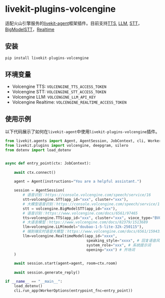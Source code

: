 # livekit-plugins-volcengine

适配火山引擎服务的[livekit-agent](https://github.com/livekit/agents)框架插件。目前支持[TTS](https://www.volcengine.com/docs/6561/79817), [LLM](https://www.volcengine.com/docs/82379/1298454#%E6%B5%81%E5%BC%8F%E8%B0%83%E7%94%A8), [STT](https://www.volcengine.com/docs/6561/80818#python)，[BigModelSTT](https://www.volcengine.com/docs/6561/1354869)，[Realtime](https://www.volcengine.com/docs/6561/1594356)

## 安装
```python
pip install livekit-plugins-volcengine
```

## 环境变量

- Volcengine TTS: `VOLCENGINE_TTS_ACCESS_TOKEN`
- Volcengine STT: `VOLCENGINE_STT_ACCESS_TOKEN`
- Volcengine LLM: `VOLCENGINE_LLM_API_KEY`
- Volcengine Realtime: `VOLCENGINE_REALTIME_ACCESS_TOKEN`

## 使用示例

以下代码展示了如何在`livekit-agent`中使用`livekit-plugins-volcengine`插件。

```python
from livekit.agents import Agent, AgentSession, JobContext, cli, WorkerOptions
from livekit.plugins import volcengine, deepgram, silero
from dotenv import load_dotenv


async def entry_point(ctx: JobContext):
    
    await ctx.connect()
    
    agent = Agent(instructions="You are a helpful assistant.")

    session = AgentSession(
        # 语音识别：https://console.volcengine.com/speech/service/16
        stt=volcengine.STT(app_id="xxx", cluster="xxx"),
        # 大模型语音识别：https://console.volcengine.com/speech/service/10011
        stt = volcengine.BigModelSTT(app_id="xxx"),
        # 语音识别：https://www.volcengine.com/docs/6561/97465
        tts=volcengine.TTS(app_id="xxx", cluster="xxx", vioce_type="BV001_V2_streaming"),
        # 大语言模型：https://www.volcengine.com/docs/82379/1513689
        llm=volcengine.LLM(model="doubao-1-5-lite-32k-250115"),
        # 端到端实时语音大模型：https://www.volcengine.com/docs/6561/1594356
        llm=volcengine.RealtimeModel(app_id="xxxx",
                                     speaking_style="xxxx", # 回复语音风格
                                     system_role="xxx", # 系统提示词
                                     opening="xxx") # 开场词
    )
    
    await session.start(agent=agent, room=ctx.room)
    
    await session.generate_reply()

if __name__ == "__main__":
    load_dotenv()
    cli.run_app(WorkerOptions(entrypoint_fnc=entry_point))
```

